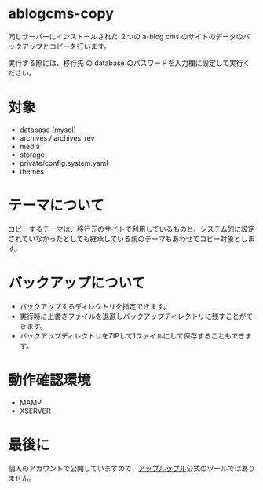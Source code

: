 # ablogcms-copy

同じサーバーにインストールされた ２つの a-blog cms のサイトのデータのバックアップとコピーを行います。

実行する際には、移行先 の database のパスワードを入力欄に設定して実行ください。

# 対象

* database (mysql)
* archives / archives_rev
* media
* storage
* private/config.system.yaml
* themes

# テーマについて

コピーするテーマは、移行元のサイトで利用しているものと、システム的に設定されていなかったとしても継承している親のテーマもあわせてコピー対象とします。

# バックアップについて

* バックアップするディレクトリを指定できます。
* 実行時に上書きファイルを退避しバックアップディレクトリに残すことができます。
* バックアップディレクトリをZIPして1ファイルにして保存することもできます。

# 動作確認環境

* MAMP
* XSERVER

# 最後に

個人のアカウントで公開していますので、[アップルップル](https://github.com/appleple/)公式のツールではありません。
